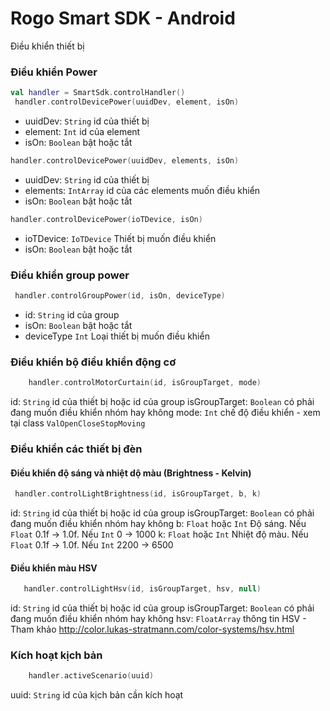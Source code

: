# Rogo Smart SDK -  Android
Điều khiển thiết bị

### Điều khiển Power
```kotlin
val handler = SmartSdk.controlHandler()
 handler.controlDevicePower(uuidDev, element, isOn)
```

- uuidDev: ```String```  id của thiết bị
- element: ```Int``` id của element
- isOn: ```Boolean``` bật hoặc tắt

```kotlin
handler.controlDevicePower(uuidDev, elements, isOn)
```
- uuidDev: ```String```  id của thiết bị
- elements: ```IntArray``` id của các elements muốn điều khiển
- isOn: ```Boolean``` bật hoặc tắt

```kotlin
handler.controlDevicePower(ioTDevice, isOn)
```
- ioTDevice: ```IoTDevice``` Thiết bị muốn điều khiển
- isOn: ```Boolean``` bật hoặc tắt

### Điều khiển group power
```kotlin 
 handler.controlGroupPower(id, isOn, deviceType)
```

- id: ```String```  id của group
- isOn: ```Boolean``` bật hoặc tắt
- deviceType ```Int``` Loại thiết bị muốn điều khiển

### Điều khiển bộ điều khiển động cơ
```kotlin
    handler.controlMotorCurtain(id, isGroupTarget, mode)
```

id: ```String``` id của thiết bị hoặc id của group
isGroupTarget: ```Boolean``` có phải đang muốn điều khiển nhóm hay không
mode: ```Int``` chế độ điều khiển - xem tại class ```ValOpenCloseStopMoving```

### Điều khiển các thiết bị đèn

#### Điều khiển độ sáng và nhiệt dộ màu (Brightness - Kelvin)
```kotlin
 handler.controlLightBrightness(id, isGroupTarget, b, k)
```
id: ```String``` id của thiết bị hoặc id của group
isGroupTarget: ```Boolean``` có phải đang muốn điều khiển nhóm hay không
b: ```Float``` hoặc ```Int``` Độ sáng. Nếu ```Float``` 0.1f -> 1.0f. Nếu ```Int```  0 -> 1000
k: ```Float``` hoặc ```Int``` Nhiệt độ màu. Nếu ```Float``` 0.1f -> 1.0f. Nếu ```Int```  2200 -> 6500

#### Điều khiển màu HSV 
```kotlin
   handler.controlLightHsv(id, isGroupTarget, hsv, null)
```

id: ```String``` id của thiết bị hoặc id của group
isGroupTarget: ```Boolean``` có phải đang muốn điều khiển nhóm hay không
hsv: ```FloatArray``` thông tin HSV - Tham khảo http://color.lukas-stratmann.com/color-systems/hsv.html

### Kích hoạt kịch bản

```kotlin
    handler.activeScenario(uuid)
```

uuid: ```String``` id của kịch bản cần kích hoạt
